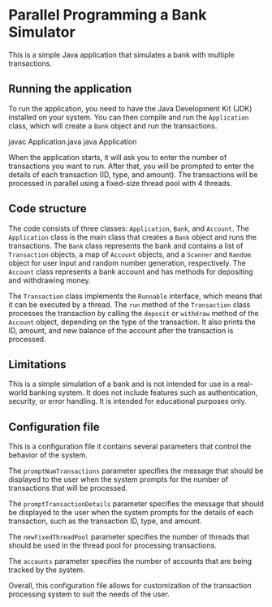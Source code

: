 # Parallel Programming a Bank Simulator

This is a simple Java application that simulates a bank with multiple transactions.

## Running the application

To run the application, you need to have the Java Development Kit (JDK) installed on your system. You can then compile and run the `Application` class, which will create a `Bank` object and run the transactions.

javac Application.java
java Application

When the application starts, it will ask you to enter the number of transactions you want to run. After that, you will be prompted to enter the details of each transaction (ID, type, and amount). The transactions will be processed in parallel using a fixed-size thread pool with 4 threads.

## Code structure

The code consists of three classes: `Application`, `Bank`, and `Account`. The `Application` class is the main class that creates a `Bank` object and runs the transactions. The `Bank` class represents the bank and contains a list of `Transaction` objects, a map of `Account` objects, and a `Scanner` and `Random` object for user input and random number generation, respectively. The `Account` class represents a bank account and has methods for depositing and withdrawing money.

The `Transaction` class implements the `Runnable` interface, which means that it can be executed by a thread. The `run` method of the `Transaction` class processes the transaction by calling the `deposit` or `withdraw` method of the `Account` object, depending on the type of the transaction. It also prints the ID, amount, and new balance of the account after the transaction is processed.

## Limitations

This is a simple simulation of a bank and is not intended for use in a real-world banking system. It does not include features such as authentication, security, or error handling. It is intended for educational purposes only.

## Configuration file

This is a configuration file it contains several parameters that control the behavior of the system.

The `promptNumTransactions` parameter specifies the message that should be displayed to the user when the system prompts for the number of transactions that will be processed.

The `promptTransactionDetails` parameter specifies the message that should be displayed to the user when the system prompts for the details of each transaction, such as the transaction ID, type, and amount.

The `newFixedThreadPool` parameter specifies the number of threads that should be used in the thread pool for processing transactions.

The `accounts` parameter specifies the number of accounts that are being tracked by the system.

Overall, this configuration file allows for customization of the transaction processing system to suit the needs of the user.

